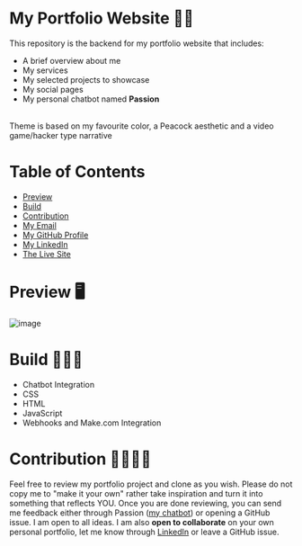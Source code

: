 # My Portfolio Website 🐱‍👤
This repository is the backend for my portfolio website that includes:
<ul>
  <li>A brief overview about me</li>
  <li>My services</li>
  <li>My selected projects to showcase</li>
  <li>My social pages</li>
  <li>My personal chatbot named <b>Passion</b></li>
</ul>
  <br>
  Theme is based on my favourite color, a Peacock aesthetic and a video game/hacker type narrative

# Table of Contents
- [Preview](https://github.com/PassionOverPain/Tinotenda-Mhedziso?tab=readme-ov-file#preview-)
- [Build](https://github.com/PassionOverPain/Tinotenda-Mhedziso?tab=readme-ov-file#build-%EF%B8%8F)
- [Contribution](https://github.com/PassionOverPain/Tinotenda-Mhedziso?tab=readme-ov-file#contribution-)
- [My Email](mailto:tinomhedziso21@gmail.com)
- [My GitHub Profile](https://github.com/PassionOverPain)
- [My LinkedIn](https://www.linkedin.com/in/tinotenda-mhedziso/)
- [The Live Site](https://tinotenda-mhedziso.pages.dev/)

 # Preview 🖥
 ![image](https://github.com/user-attachments/assets/0db51d8a-5676-4967-a256-daeb57e7c042)




# Build 👷🏿‍♂️
<ul>
  <li>Chatbot Integration</li>
  <li>CSS</li>
  <li>HTML</li>
  <li>JavaScript</li>
  <li>Webhooks and Make.com Integration</li>
</ul>

# Contribution 🤝🏿🤝🏼
Feel free to review my portfolio project and clone as you wish.
Please do not copy me to "make it your own" rather take inspiration and turn it into something that reflects YOU.
Once you are done reviewing, you can send me feedback either through Passion (<u>my chatbot</u>) or opening a GitHub issue. I am open to all ideas.
I am  also <b>open to collaborate</b> on your own personal portfolio, let me know through [LinkedIn](https://www.linkedin.com/in/tinotenda-mhedziso/) or leave a GitHub issue.
